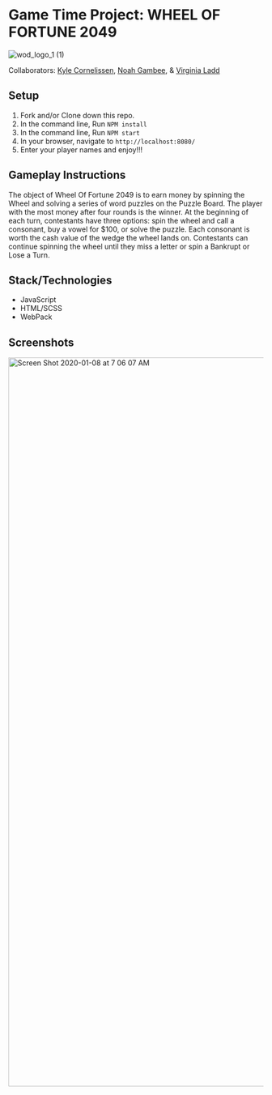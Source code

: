 # Game Time Project: WHEEL OF FORTUNE 2049
![wod_logo_1 (1)](https://user-images.githubusercontent.com/46171611/71985869-a5ad6780-31e8-11ea-8f25-9638b9f1f865.png)

Collaborators: [Kyle Cornelissen](https://github.com/kylecornelissen), [Noah Gambee](https://github.com/nwgambee), & [Virginia Ladd](https://github.com/vladd-png)

## Setup

1. Fork and/or Clone down this repo.
1. In the command line, Run `NPM install`
1. In the command line, Run `NPM start`
1. In your browser, navigate to `http://localhost:8080/`
1. Enter your player names and enjoy!!!

## Gameplay Instructions

The object of Wheel Of Fortune 2049 is to earn money by spinning the Wheel and solving a series of word puzzles on the Puzzle Board. The player with the most money after four rounds is the winner. At the beginning of each turn, contestants have three options: spin the wheel and call a consonant, buy a vowel for $100, or solve the puzzle. Each consonant is worth the cash value of the wedge the wheel lands on. Contestants can continue spinning the wheel until they miss a letter or spin a Bankrupt or Lose a Turn.

## Stack/Technologies
- JavaScript
- HTML/SCSS
- WebPack

## Screenshots
<img width="1440" alt="Screen Shot 2020-01-08 at 7 06 07 AM" src="https://user-images.githubusercontent.com/46171611/71992346-7ac81100-31f2-11ea-9060-97f64f4c110d.png">
